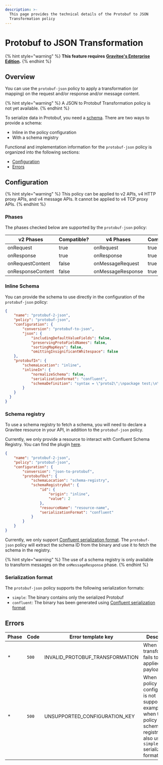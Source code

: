 ```yaml
---
description: >-
  This page provides the technical details of the Protobuf to JSON
  Transformation policy
---
```


# Protobuf to JSON Transformation

{% hint style="warning" %}
**This feature requires** [**Gravitee's Enterprise Edition**](../../../gravitee-api-management-apim/ee-vs-oss/)**.**
{% endhint %}

## Overview

You can use the `protobuf-json` policy to apply a transformation (or mapping) on the request and/or response and/or message content.

{% hint style="warning" %}
A JSON to Protobuf Transformation policy is not yet available.
{% endhint %}

To serialize data in Protobuf, you need a [schema](https://protobuf.dev/overview/). There are two ways to provide a schema:

* Inline in the policy configuration
* With a schema registry

Functional and implementation information for the `protobuf-json` policy is organized into the following sections:

* [Configuration](protobuf-to-json-transformation.md#configuration)
* [Errors](protobuf-to-json-transformation.md#errors)

## Configuration

{% hint style="warning" %}
This policy can be applied to v2 APIs, v4 HTTP proxy APIs, and v4 message APIs. It cannot be applied to v4 TCP proxy APIs.
{% endhint %}

### Phases

The phases checked below are supported by the `protobuf-json` policy:

<table data-full-width="false"><thead><tr><th width="209">v2 Phases</th><th width="137" data-type="checkbox">Compatible?</th><th width="200.41136671177264">v4 Phases</th><th data-type="checkbox">Compatible?</th></tr></thead><tbody><tr><td>onRequest</td><td>true</td><td>onRequest</td><td>true</td></tr><tr><td>onResponse</td><td>true</td><td>onResponse</td><td>true</td></tr><tr><td>onRequestContent</td><td>false</td><td>onMessageRequest</td><td>true</td></tr><tr><td>onResponseContent</td><td>false</td><td>onMessageResponse</td><td>true</td></tr></tbody></table>

### Inline Schema <a href="#user-content-inline-schema" id="user-content-inline-schema"></a>

You can provide the schema to use directly in the configuration of the `protobuf-json` policy:

```json
{
    "name": "protobuf-2-json",
    "policy": "protobuf-json",
    "configuration": {
        "conversion": "protobuf-to-json",
        "json": {
            "includingDefaultValueFields": false,
            "preservingProtoFieldNames": false,
            "sortingMapKeys": false,
            "omittingInsignificantWhitespace": false
    },
    "protobufIn": {
        "schemaLocation": "inline",
        "inlineIn": {
            "normalizeSchema": false,
            "serializationFormat": "confluent",
            "schemaDefinition": "syntax = \"proto2\";\npackage test;\n\nmessage Payment {\n  required string id = 1;\n  required double amount = 2;\n}"
        }
    }
  }
}
```

### Schema registry <a href="#user-content-schema-registry" id="user-content-schema-registry"></a>

To use a schema registry to fetch a schema, you will need to declare a Gravitee resource in your API, in addition to the `protobuf-json` policy.

Currently, we only provide a resource to interact with Confluent Schema Registry. You can find the plugin [here](https://download.gravitee.io/#graviteeio-ee/apim/plugins/resources/gravitee-resource-schema-registry-confluent/).

```json
{
    "name": "protobuf-2-json",
    "policy": "protobuf-json",
    "configuration": {
        "conversion": "json-to-protobuf",
        "protobufOut": {
            "schemaLocation": "schema-registry",
            "schemaRegistryOut": {
                "id": {
                    "origin": "inline",
                    "value": 2
                },
                "resourceName": "resource-name",
                "serializationFormat": "confluent"
            }
        }
    }
}
```

Currently, we only support [Confluent serialization format](https://docs.confluent.io/platform/current/schema-registry/serdes-develop/index.html#wire-format). The `protobuf-json` policy will extract the schema ID from the binary and use it to fetch the schema in the registry.

{% hint style="warning" %}
The use of a schema registry is only available to transform messages on the `onMessageResponse` phase.
{% endhint %}

### Serialization format <a href="#user-content-serialization-format" id="user-content-serialization-format"></a>

The `protobuf-json` policy supports the following serialization formats:

* `simple`: The binary contains only the serialized Protobuf
* `confluent`: The binary has been generated using [Confluent serialization format](https://docs.confluent.io/platform/current/schema-registry/serdes-develop/index.html#wire-format)

## Errors

<table><thead><tr><th width="95">Phase</th><th width="72">Code</th><th width="199">Error template key</th><th>Description</th></tr></thead><tbody><tr><td>*</td><td><code>500</code></td><td>INVALID_PROTOBUF_TRANSFORMATION</td><td>When the transformation fails to be applied to the payload.</td></tr><tr><td>*</td><td><code>500</code></td><td>UNSUPPORTED_CONFIGURATION_KEY</td><td>When the policy configuration is not supported. For example, when the policy needs a schema registry but also uses the <code>simple</code> serialization format.</td></tr></tbody></table>
